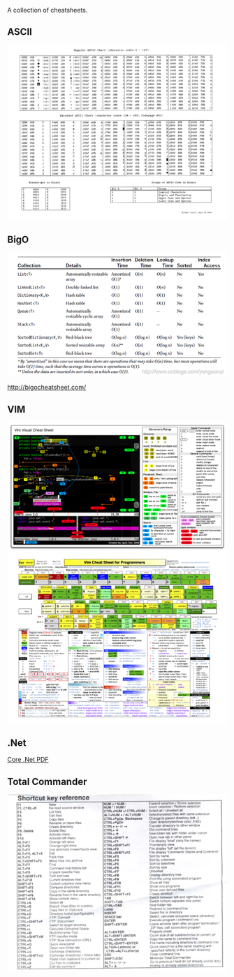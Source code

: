 A collection of cheatsheets.

## ASCII
![ASCII](ascii.gif)

## BigO
![](dot_net_container_bigO.png)

http://bigocheatsheet.com/


## VIM
![](vim.png)
![](vim2.png)

## .Net
[Core .Net PDF](core_dotnet.pdf)

## Total Commander
![](TotalCommander.jpg)